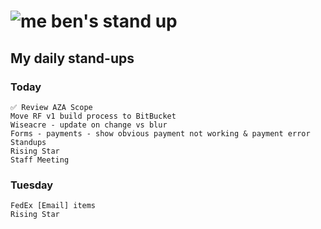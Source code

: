 # ![me](https://avatars2.githubusercontent.com/u/5232044?s=50&v=4) ben's stand up

## My daily stand-ups
 
### Today

    ✅ Review AZA Scope
    Move RF v1 build process to BitBucket
    Wiseacre - update on change vs blur
    Forms - payments - show obvious payment not working & payment error
    Standups
    Rising Star
    Staff Meeting

### Tuesday

    FedEx [Email] items
    Rising Star
